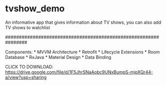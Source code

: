 # tvshow_demo
An informative app that gives information about TV shows, you can also add TV shows to watchlist

################################################################

  Components:
    * MVVM Architecture
    * Retrofit
    * Lifecycle Extensions
    * Room Database
    * RxJava
    * Material Design
    * Data Binding

CLICK TO DOWNLOAD:  https://drive.google.com/file/d/1F5JhrSNaAobc9UNxBumpS-mjpXQr44-a/view?usp=sharing

